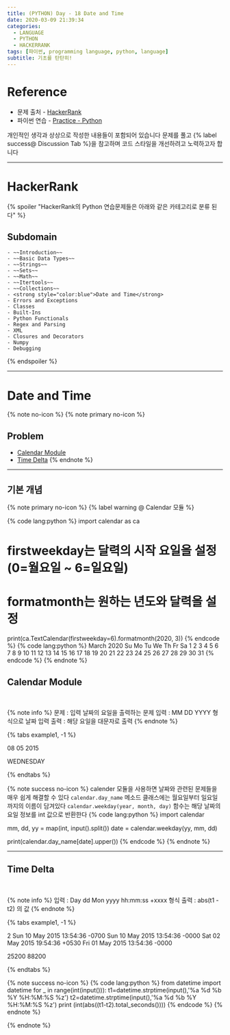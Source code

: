 ```yaml
---
title: (PYTHON) Day - 18 Date and Time
date: 2020-03-09 21:39:34
categories:
  - LANGUAGE
  - PYTHON
  - HACKERRANK
tags: [파이썬, programming language, python, language]
subtitle: 기초를 탄탄히!
---
```


# Reference

- 문제 출처 - [HackerRank](https://www.hackerrank.com/dashboard)
- 파이썬 연습 - [Practice - Python](https://www.hackerrank.com/domains/python?filters%5Bstatus%5D%5B%5D=unsolved&badge_type=python)

개인적인 생각과 상상으로 작성한 내용들이 포함되어 있습니다
문제를 풀고 {% label success@ Discussion Tab %}을 참고하며 코드 스타일을 개선하려고 노력하고자 합니다

------

# HackerRank

{% spoiler "HackerRank의 Python 연습문제들은 아래와 같은 카테고리로 분류 된다" %}
  ## Subdomain
    - ~~Introduction~~
    - ~~Basic Data Types~~
    - ~~Strings~~
    - ~~Sets~~
    - ~~Math~~
    - ~~Itertools~~
    - ~~Collections~~
    - <strong style="color:blue">Date and Time</strong>
    - Errors and Exceptions
    - Classes
    - Built-Ins
    - Python Functionals
    - Regex and Parsing
    - XML
    - Closures and Decorators
    - Numpy
    - Debugging
{% endspoiler %}

------

# Date and Time

{% note no-icon %}
{% note primary no-icon %}
  ## Problem
  - [Calendar Module](#Calendar-Module)
  - [Time Delta](#Time-Delta)
{% endnote %}

---

## 기본 개념
{% note primary no-icon %}
{% label warning @ Calendar 모듈 %}

{% code lang:python %}
  import calendar as ca

  # firstweekday는 달력의 시작 요일을 설정(0=월요일 ~ 6=일요일)
  # formatmonth는 원하는 년도와 달력을 설정
  print(ca.TextCalendar(firstweekday=6).formatmonth(2020, 3)) {% endcode %}
{% code lang:python %}
  March 2020
  Su Mo Tu We Th Fr Sa
  1  2  3  4  5  6  7
  8  9 10 11 12 13 14
  15 16 17 18 19 20 21
  22 23 24 25 26 27 28
  29 30 31  {% endcode %}
{% endnote %}

## Calendar Module

</br>

{% note info %}
문제 : 입력 날짜의 요일을 출력하는 문제
입력 : MM DD YYYY 형식으로 날짜 입력
출력 : 해당 요일을 대문자로 출력
{% endnote %}

{% tabs example1, -1 %}
  <!-- tab INPUT @code -->
  08 05 2015
  <!-- endtab -->

  <!-- tab OUTPUT @code -->
  WEDNESDAY
  <!-- endtab -->
{% endtabs %}

{% note success no-icon %}
  calender 모듈을 사용하면 날짜와 관련된 문제들을 매우 쉽게 해결할 수 있다
  `calendar.day_name` 메소드 클래스에는 월요일부터 일요일까지의 이름이 담겨있다
  `calendar.weekday(year, month, day)` 함수는 해당 날짜의 요일 정보를 int 값으로 반환한다
  {% code lang:python %}
  import calendar

  mm, dd, yy = map(int, input().split())
  date = calendar.weekday(yy, mm, dd)

  print(calendar.day_name[date].upper()) {% endcode %}
{% endnote %}

---

## Time Delta

</br>

{% note info %}
입력 : Day dd Mon yyyy hh:mm:ss +xxxx 형식
출력 : abs(t1 - t2) 의 값
{% endnote %}

{% tabs example1, -1 %}
  <!-- tab INPUT @code -->
  2
  Sun 10 May 2015 13:54:36 -0700
  Sun 10 May 2015 13:54:36 -0000
  Sat 02 May 2015 19:54:36 +0530
  Fri 01 May 2015 13:54:36 -0000
  <!-- endtab -->

  <!-- tab OUTPUT @code -->
  25200
  88200
  <!-- endtab -->
{% endtabs %}

{% note success no-icon %}
  {% code lang:python %}
  from datetime import datetime
  for _ in range(int(input())):
      t1=datetime.strptime(input(),'%a %d %b %Y %H:%M:%S %z')
      t2=datetime.strptime(input(),'%a %d %b %Y %H:%M:%S %z')
      print (int(abs((t1-t2).total_seconds()))) {% endcode %}
{% endnote %}


{% endnote %}
